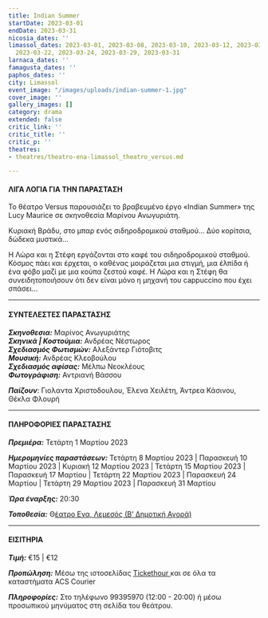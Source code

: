 ```yaml
---
title: Indian Summer
startDate: 2023-03-01
endDate: 2023-03-31
nicosia_dates: ''
limassol_dates: 2023-03-01, 2023-03-08, 2023-03-10, 2023-03-12, 2023-03-15, 2023-03-17,
  2023-03-22, 2023-03-24, 2023-03-29, 2023-03-31
larnaca_dates: ''
famagusta_dates: ''
paphos_dates: ''
city: Limassol
event_image: "/images/uploads/indian-summer-1.jpg"
cover_image: ''
gallery_images: []
category: drama
extended: false
critic_link: ''
critic_title: ''
critic_p: ''
theatres:
- theatres/theatro-ena-limassol_theatro_versus.md

---
```

#### ΛΙΓΑ ΛΟΓΙΑ ΓΙΑ ΤΗΝ ΠΑΡΑΣΤΑΣΗ

Το θέατρο Versus παρουσιάζει το βραβευμένο έργο «Indian Summer» της Lucy Maurice σε σκηνοθεσία Μαρίνου Ανωγυριάτη.

Κυριακή Βράδυ, στο μπαρ ενός σιδηροδρομικού σταθμού… Δύο κορίτσια, δώδεκα μυστικά…

Η Λώρα και η Στέφη εργάζονται στο καφέ του σιδηροδρομικού σταθμού. Κόσμος πάει και έρχεται, ο καθένας μοιράζεται μια στιγμή, μια έλπίδα ή ένα φόβο μαζί με μια κούπα ζεστού καφέ. Η Λώρα και η Στέφη θα συνειδητοποιήσουν ότι δεν είναι μόνο η μηχανή του cappuccino που έχει σπάσει…

***

#### ΣΥΝΤΕΛΕΣΤΕΣ ΠΑΡΑΣΤΑΣΗΣ

**_Σκηνοθεσια:_** Μαρίνος Ανωγυριάτης  
**_Σκηνικά | Κοστούμια:_** Ανδρέας Νέστωρος  
**_Σχεδιασμός Φωτισμών:_** Αλεξάντερ Γιότοβιτς  
**_Μουσική:_** Ανδρέας Κλεοβούλου  
**_Σχεδιασμός αφίσας:_** Μέλπω Νεοκλέους  
**_Φωτογράφιση:_** Αντριανή Βάσσου

**_Παίζουν_**: Γιολαντα Χριστοδουλου, Έλενα Χειλέτη, Άντρεα Κάσινου, Θέκλα Φλουρή

***

#### ΠΛΗΡΟΦΟΡΙΕΣ ΠΑΡΑΣΤΑΣΗΣ

**_Πρεμιέρα:_** Τετάρτη 1 Μαρτίου 2023

**_Ημερομηνίες παραστάσεων:_** Τετάρτη 8 Μαρτίου 2023 | Παρασκευή 10 Μαρτίου 2023 | Κυριακή 12 Μαρτίου 2023 | Τετάρτη 15 Μαρτίου 2023 | Παρασκευή 17 Μαρτίου | Τετάρτη 22 Μαρτίου 2023 | Παρασκευή 24 Μαρτίου | Τετάρτη 29 Μαρτίου 2023 | Παρασκευή 31 Μαρτίου

**_Ώρα έναρξης:_** 20:30

**_Τοποθεσία:_** Θ[έατρο Ενα, Λεμεσός (Β’ Δημοτική Αγορά)](?#map)

***

#### ΕΙΣΙΤΗΡΙΑ

**_Τιμή:_** €15 | €12

**_Προπώληση:_** Μέσω της ιστοσελίδας [Tickethour ](https://shop.tickethour.com/ticketmaster_se_4123.html?tkhrq=b305a48d-9457-4b99-809c-944364229efb&tkhrp=fd29c849-969a-4351-a93f-d7949b9e8379&tkhrts=1676028465&tkhrc=tickethour&tkhre=shopcy&tkhrrt=Safetynet&tkhrh=aea4e3042b2eb313267c925dfe270919&fbclid=IwAR03IyNFZUfMf4E2ONQc8eULXvd5_S4hbzQCR5dHpncjsjv7wPjP2P0MOT4)και σε όλα τα καταστήματα ACS Courier

**_Πληροφορίες:_** Στο τηλέφωνο 99395970 (12:00 - 20:00) ή μέσω προσωπικού μηνύματος στη σελίδα του θεάτρου.